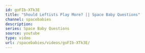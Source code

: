 ```yaml
---
id: goFIb-XTk3E
title: "Should Leftists Play More? || Space Baby Questions"
channel: spacebabies
description:
series: Space Baby Questions
source: youtube
type: video
url: /spacebabies/videos/goFIb-XTk3E/
---
```

